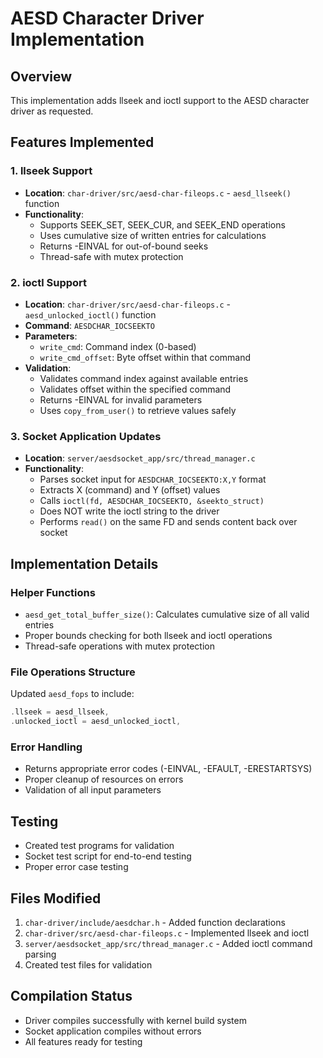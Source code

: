# AESD Character Driver Implementation

## Overview
This implementation adds llseek and ioctl support to the AESD character driver as requested.

## Features Implemented

### 1. llseek Support
- **Location**: `char-driver/src/aesd-char-fileops.c` - `aesd_llseek()` function
- **Functionality**:
  - Supports SEEK_SET, SEEK_CUR, and SEEK_END operations
  - Uses cumulative size of written entries for calculations
  - Returns -EINVAL for out-of-bound seeks
  - Thread-safe with mutex protection

### 2. ioctl Support
- **Location**: `char-driver/src/aesd-char-fileops.c` - `aesd_unlocked_ioctl()` function
- **Command**: `AESDCHAR_IOCSEEKTO`
- **Parameters**:
  - `write_cmd`: Command index (0-based)
  - `write_cmd_offset`: Byte offset within that command
- **Validation**:
  - Validates command index against available entries
  - Validates offset within the specified command
  - Returns -EINVAL for invalid parameters
  - Uses `copy_from_user()` to retrieve values safely

### 3. Socket Application Updates
- **Location**: `server/aesdsocket_app/src/thread_manager.c`
- **Functionality**:
  - Parses socket input for `AESDCHAR_IOCSEEKTO:X,Y` format
  - Extracts X (command) and Y (offset) values
  - Calls `ioctl(fd, AESDCHAR_IOCSEEKTO, &seekto_struct)`
  - Does NOT write the ioctl string to the driver
  - Performs `read()` on the same FD and sends content back over socket

## Implementation Details

### Helper Functions
- `aesd_get_total_buffer_size()`: Calculates cumulative size of all valid entries
- Proper bounds checking for both llseek and ioctl operations
- Thread-safe operations with mutex protection

### File Operations Structure
Updated `aesd_fops` to include:
```c
.llseek = aesd_llseek,
.unlocked_ioctl = aesd_unlocked_ioctl,
```

### Error Handling
- Returns appropriate error codes (-EINVAL, -EFAULT, -ERESTARTSYS)
- Proper cleanup of resources on errors
- Validation of all input parameters

## Testing
- Created test programs for validation
- Socket test script for end-to-end testing
- Proper error case testing

## Files Modified
1. `char-driver/include/aesdchar.h` - Added function declarations
2. `char-driver/src/aesd-char-fileops.c` - Implemented llseek and ioctl
3. `server/aesdsocket_app/src/thread_manager.c` - Added ioctl command parsing
4. Created test files for validation

## Compilation Status
- Driver compiles successfully with kernel build system
- Socket application compiles without errors
- All features ready for testing
